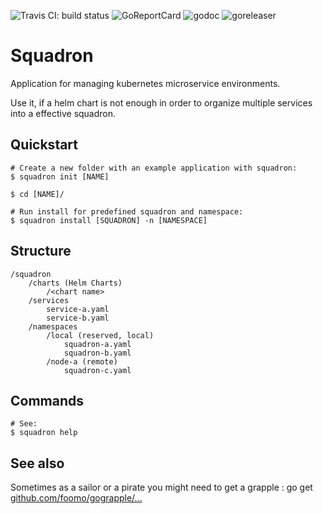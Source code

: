 ![Travis CI: build status](https://travis-ci.org/foomo/squadron.svg?branch=master) ![GoReportCard](https://goreportcard.com/badge/github.com/foomo/squadron) ![godoc](https://godoc.org/github.com/foomo/squadron?status.svg) ![goreleaser](https://github.com/foomo/squadron/workflows/goreleaser/badge.svg)

# Squadron

Application for managing kubernetes microservice environments. 

Use it, if a helm chart is not enough in order to organize multiple services into a effective squadron.

## Quickstart

```text
# Create a new folder with an example application with squadron:
$ squadron init [NAME]

$ cd [NAME]/

# Run install for predefined squadron and namespace:
$ squadron install [SQUADRON] -n [NAMESPACE]
```

## Structure

```text
/squadron
    /charts (Helm Charts)
        /<chart name>
    /services
        service-a.yaml
        service-b.yaml
    /namespaces
        /local (reserved, local)
            squadron-a.yaml
            squadron-b.yaml
        /node-a (remote)
            squadron-c.yaml
```
## Commands

```text
# See:
$ squadron help
```

## See also

Sometimes as a sailor or a pirate you might need to get a grapple : go get [github.com/foomo/gograpple/...](https//:github.com/foomo/gograpple)
